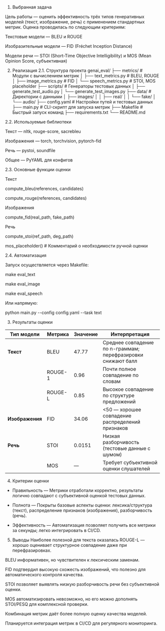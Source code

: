 1. Выбранная задача

Цель работы — оценить эффективность трёх типов генеративных моделей (текст, изображение, речь) с применением стандартных метрик. Оценка проводилась по следующим критериям:

Текстовые модели — BLEU и ROUGE

Изобразительные модели — FID (Fréchet Inception Distance)

Модели речи — STOI (Short-Time Objective Intelligibility) и MOS (Mean Opinion Score, субъективная)

2. Реализация
2.1. Структура проекта
genai_eval/
├── metrics/                 # Модули с вычислением метрик
│   ├── text_metrics.py      # BLEU, ROUGE
│   ├── image_metrics.py     # FID
│   └── speech_metrics.py    # STOI, MOS placeholder
├── scripts/                 # Генераторы тестовых данных
│   ├── generate_test_audio.py
│   └── generate_test_images.py
├── data/                    # Директории с данными
│   ├── images/
│   │   ├── real/
│   │   └── fake/
│   └── audio/
├── config.yaml              # Настройки путей и тестовых данных
├── main.py                  # CLI-скрипт для запуска метрик
├── Makefile                 # Быстрый запуск команд
├── requirements.txt
└── README.md


2.2. Используемые библиотеки

Текст — nltk, rouge-score, sacrebleu

Изображения — torch, torchvision, pytorch-fid

Речь — pystoi, soundfile

Общее — PyYAML для конфигов


2.3. Основные функции оценки

Текст

compute_bleu(references, candidates)

compute_rouge(references, candidates)

Изображения

compute_fid(real_path, fake_path)

Речь

compute_stoi(ref_path, deg_path)

mos_placeholder()  # Комментарий о необходимости ручной оценки

2.4. Автоматизация

Запуск осуществляется через Makefile:

make eval_text

make eval_image

make eval_speech

Или напрямую:

python main.py --config config.yaml --task text

3. Результаты оценки

| Тип модели      | Метрика   | Значение | Интерпретация |
|-----------------|-----------|----------|---------------|
| **Текст**       | BLEU      | 47.77    | Среднее совпадение по n-граммам; перефразировки снижают балл |
|                 | ROUGE-1   | 0.96     | Почти полное совпадение по словам |
|                 | ROUGE-L   | 0.85     | Высокое совпадение по структуре предложений |
| **Изображения** | FID       | 34.06    | <50 — хорошее совпадение распределений признаков |
| **Речь**        | STOI      | 0.0151   | Низкая разборчивость (тестовые данные с шумом) |
|                 | MOS       | —        | Требует субъективной оценки слушателей |

4. Критерии оценки

* Правильность — Метрики отработали корректно, результаты логично совпадают с субъективной оценкой 		тестовых данных.

* Полнота — Покрыты базовые аспекты оценки: лексика/структура (текст), распределение признаков (изображения), разборчивость (речь).

* Эффективность — Автоматизация позволяет получить все метрики за секунды; легко интегрировать в CI/CD.

5. Выводы
Наиболее полезной для текста оказалась ROUGE-L — хорошо оценивает структурное совпадение даже при перефразировках.

BLEU информативен, но чувствителен к лексическим заменам.

FID подтвердил высокую схожесть изображений, что полезно для автоматического контроля качества.

STOI позволяет выявлять низкую разборчивость речи без субъективной оценки.

MOS автоматизировать невозможно, но его можно дополнять STOI/PESQ для комплексной проверки.

Комбинация метрик даёт более полную оценку качества моделей.

Планируется интеграция метрик в CI/CD для регулярного мониторинга.